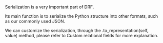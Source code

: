 Serialization is a very important part of DRF.

Its main function is to serialize the Python structure into other formats, such as our commonly used JSON.

We can customize the serialization, through the .to_representation(self, value) method, please refer to Custom relational fields for more explanation.
